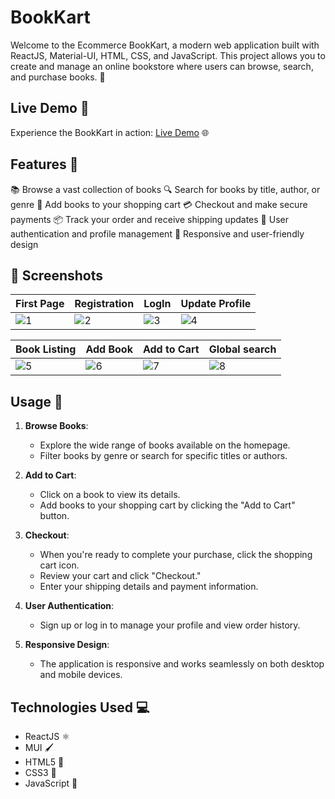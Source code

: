 # BookKart

Welcome to the Ecommerce BookKart, a modern web application built with ReactJS, Material-UI, HTML, CSS, and JavaScript. This project allows you to create and manage an online bookstore where users can browse, search, and purchase books. 📖

## Live Demo 🚀

Experience the BookKart in action: [Live Demo](https://book-kart-app.netlify.app/) 🌐

## Features 🌟

📚 Browse a vast collection of books
🔍 Search for books by title, author, or genre
🛒 Add books to your shopping cart
💳 Checkout and make secure payments
📦 Track your order and receive shipping updates
👤 User authentication and profile management
🌟 Responsive and user-friendly design

## 📸 Screenshots
| First Page | Registration | LogIn | Update Profile|
|--|--|--|--|
| ![1](https://github.com/jemish-169/BookKart/assets/95186825/89d9f1b5-8bad-448f-b282-e793e4b1cbb3) | ![2](https://github.com/jemish-169/BookKart/assets/95186825/5a1f113a-ecab-4f89-9b68-bac6879b13dd) | ![3](https://github.com/jemish-169/BookKart/assets/95186825/1765e328-aed2-40a2-a90a-442c19dd82a1) | ![4](https://github.com/jemish-169/BookKart/assets/95186825/97b56a69-3cb7-4dec-8010-34e210cd65d4) |


| Book Listing | Add Book | Add to Cart | Global search |
|--|--|--|--|
| ![5](https://github.com/jemish-169/BookKart/assets/95186825/bdb332f7-a632-44b3-91d6-affccd9c4ea5) | ![6](https://github.com/jemish-169/BookKart/assets/95186825/c5833ec7-b9e0-4214-a73e-11193a3ef04d) | ![7](https://github.com/jemish-169/BookKart/assets/95186825/9e068d5e-c36a-4619-b559-d144e92221cb) | ![8](https://github.com/jemish-169/BookKart/assets/95186825/37ef30e1-c2c6-4950-a83f-5fadbf825bc3) |


## Usage 📖

1. **Browse Books**:

   - Explore the wide range of books available on the homepage.
   - Filter books by genre or search for specific titles or authors.

2. **Add to Cart**:

   - Click on a book to view its details.
   - Add books to your shopping cart by clicking the "Add to Cart" button.

3. **Checkout**:

   - When you're ready to complete your purchase, click the shopping cart icon.
   - Review your cart and click "Checkout."
   - Enter your shipping details and payment information.

4. **User Authentication**:

   - Sign up or log in to manage your profile and view order history.

5. **Responsive Design**:
   - The application is responsive and works seamlessly on both desktop and mobile devices.

## Technologies Used 💻

- ReactJS ⚛️
- MUI 🖌️
- HTML5 📄
- CSS3 🎨
- JavaScript 📜
